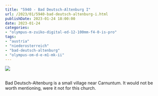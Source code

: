 ```yaml
---
title: "5940 - Bad Deutsch-Altenburg I"
url: /2023/01/5940-bad-deutsch-altenburg-i.html
publishDate: 2023-01-24 18:00:00
date: 2023-01-24
categories:
- "olympus-m-zuiko-digital-ed-12-100mm-f4-0-is-pro"
tags:
- "austria"
- "niederosterreich"
- "bad-deutsch-altenburg"
- "olympus-om-d-e-m1-mk-ii"
---
```

<div class="container">
<div class="center"><a target="_blank" href="https://d25zfm9zpd7gm5.cloudfront.net/1200x1200/2019/20190922_123150_lr.jpg"><img class="webfeedsFeaturedVisual" src="https://d25zfm9zpd7gm5.cloudfront.net/0600x0600/2019/20190922_123150_lr.jpg" /></a></div>
</div>
<br />

Bad Deutsch-Altenburg is a small village near Carnuntum. It
would not be worth mentioning, were it not for this church.
